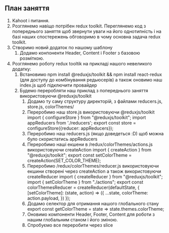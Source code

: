 ## План заняття

1. Kahoot i питання.
2. Розглянемо навіщо потрібен redux toolkit. Переглянемо код з попереднього заняття щоб звернути уваги на його однотипність і на базі наших спостережень обговоримо в чому основна задача redux toolkit.
3. Створимо новий додаток по нашому шаблону
   1. Додамо конпоненти Header, Content i Footer з базовою розміткою.
4. Розглянемо роботу redux tooltik на прикладі нашого невеликого додатку:
   1. Встановимо npm install @reduxjs/toolkit && npm install react-redux (для доступу до комбінування редьюсерів) а також оновимо наш index.js щоб підключити провайдер
   2. Будемо переробляти наш приклад з попереднього заняття використовуючи @reduxjs/toolkit
      1. Додамо ту саму структуру директорій, з файлами reducers.js, store.js, colorThemes/
      2. Переробимо наш store.js використовуючи @reduxjs/toolkit
            import { configureStore } from "@reduxjs/toolkit";
            import appReducers from './reducers';
            export const store = configureStore({reducer: appReducers});
      3. Переробимо наш reducers.js (якщо доведеться :D) щоб можна було скористатись appReducers
      4. Переробимо наші екшени в /redux/colorThemes/actions.js використовуючи createAction
            import { createAction } from "@reduxjs/toolkit";
            export const setColorTheme = createAction(SET_COLOR_THEME);
      5. Переробимо /redux/colorThemes/reducer.js використовуючи екшини створені через createAction а також використовуючи createReducer
            import { createReducer } from "@reduxjs/toolkit";
            import { setColorTheme } from "./actions";
            export const colorThemesReducer = createReducer(defaultState, {
                  [setColorTheme]: (state, action) => ({
                        ...state,
                        colorTheme: action.payload,
                  })
            });
      6. Додамо селектор для отримання нашого глобального стану
            export const getColorTheme = state => state.themes.colorTheme;
      7. Оновимо компоненти Header, Footer, Content для роботи з нашим глобальним станом і його зміною.
      8. Спробуємо все переробити через slice
      

   



